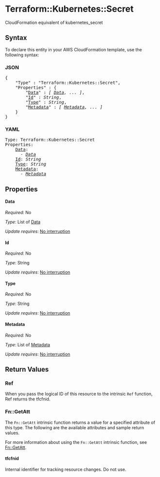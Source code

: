 # Terraform::Kubernetes::Secret

CloudFormation equivalent of kubernetes_secret

## Syntax

To declare this entity in your AWS CloudFormation template, use the following syntax:

### JSON

<pre>
{
    "Type" : "Terraform::Kubernetes::Secret",
    "Properties" : {
        "<a href="#data" title="Data">Data</a>" : <i>[ <a href="data.md">Data</a>, ... ]</i>,
        "<a href="#id" title="Id">Id</a>" : <i>String</i>,
        "<a href="#type" title="Type">Type</a>" : <i>String</i>,
        "<a href="#metadata" title="Metadata">Metadata</a>" : <i>[ <a href="metadata.md">Metadata</a>, ... ]</i>
    }
}
</pre>

### YAML

<pre>
Type: Terraform::Kubernetes::Secret
Properties:
    <a href="#data" title="Data">Data</a>: <i>
      - <a href="data.md">Data</a></i>
    <a href="#id" title="Id">Id</a>: <i>String</i>
    <a href="#type" title="Type">Type</a>: <i>String</i>
    <a href="#metadata" title="Metadata">Metadata</a>: <i>
      - <a href="metadata.md">Metadata</a></i>
</pre>

## Properties

#### Data

_Required_: No

_Type_: List of <a href="data.md">Data</a>

_Update requires_: [No interruption](https://docs.aws.amazon.com/AWSCloudFormation/latest/UserGuide/using-cfn-updating-stacks-update-behaviors.html#update-no-interrupt)

#### Id

_Required_: No

_Type_: String

_Update requires_: [No interruption](https://docs.aws.amazon.com/AWSCloudFormation/latest/UserGuide/using-cfn-updating-stacks-update-behaviors.html#update-no-interrupt)

#### Type

_Required_: No

_Type_: String

_Update requires_: [No interruption](https://docs.aws.amazon.com/AWSCloudFormation/latest/UserGuide/using-cfn-updating-stacks-update-behaviors.html#update-no-interrupt)

#### Metadata

_Required_: No

_Type_: List of <a href="metadata.md">Metadata</a>

_Update requires_: [No interruption](https://docs.aws.amazon.com/AWSCloudFormation/latest/UserGuide/using-cfn-updating-stacks-update-behaviors.html#update-no-interrupt)

## Return Values

### Ref

When you pass the logical ID of this resource to the intrinsic `Ref` function, Ref returns the tfcfnid.

### Fn::GetAtt

The `Fn::GetAtt` intrinsic function returns a value for a specified attribute of this type. The following are the available attributes and sample return values.

For more information about using the `Fn::GetAtt` intrinsic function, see [Fn::GetAtt](https://docs.aws.amazon.com/AWSCloudFormation/latest/UserGuide/intrinsic-function-reference-getatt.html).

#### tfcfnid

Internal identifier for tracking resource changes. Do not use.

